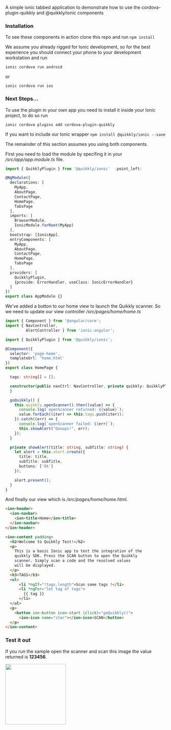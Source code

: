 A simple ionic tabbed application to demonstrate how to use the cordova-plugin-quikkly and @quikkly/ionic components

### Installation ###

To see these components in action clone this repo and run
```npm install```

We assume you already rigged for Ionic development, so for the best experience you should connect your phone to your development workstation and run

```ionic cordova run android```

or

```ionic cordova run ios```

### Next Steps... ###
To use the plugin in your own app you need to install it inside your Ionic project, to do so run

```ionic cordova plugins add cordova-plugin-quikkly```

If you want to include our Ionic wrapper
```npm install @quikkly/ionic --save```

The remainder of this section assumes you using both components.

First you need to load the module by specifing it in your */src/app/app.module.ts* file.


```typescript
import { QuikklyPlugin } from '@quikkly/ionic'  :point_left:

@NgModule({
  declarations: [
    MyApp,
    AboutPage,
    ContactPage,
    HomePage,
    TabsPage
  ],
  imports: [
    BrowserModule,
    IonicModule.forRoot(MyApp)
  ],
  bootstrap: [IonicApp],
  entryComponents: [
    MyApp,
    AboutPage,
    ContactPage,
    HomePage,
    TabsPage
  ],
  providers: [
    QuikklyPlugin,
    {provide: ErrorHandler, useClass: IonicErrorHandler}
  ]
})
export class AppModule {}
```
We've added a button to our home view to launch the Quikkly scanner. So we need to update our view controller */src/pages/home/home.ts*
```typescript
import { Component } from '@angular/core';
import { NavController,
         AlertController } from 'ionic-angular';

import { QuikklyPlugin } from '@quikkly/ionic';

@Component({
  selector: 'page-home',
  templateUrl: 'home.html'
})
export class HomePage {

  tags: string[] = [];

  constructor(public navCtrl: NavController, private quikkly: QuikklyPlugin, private alert: AlertController) {
  }

  goQuikkly() {
    this.quikkly.openScanner().then((value) => {
      console.log(`openScanner returned: ${value}`);
      value.forEach((iter) => this.tags.push(iter));
    }).catch((err) => {
      console.log(`openScanner failed: ${err}`);
      this.showAlert("Oooops!", err);
    });
  }

  private showAlert(title: string, subTitle: string) {
    let alert = this.alert.create({
      title: title,
      subTitle: subTitle,
      buttons: ['Ok']
    });

    alert.present();
  }
}
```

And finally our view which is */src/pages/home/home.html*.
```html
<ion-header>
  <ion-navbar>
    <ion-title>Home</ion-title>
  </ion-navbar>
</ion-header>

<ion-content padding>
  <h2>Welcome to Quikkly Test!</h2>
  <p>
    This is a basic Ionic app to test the integration of the 
    quikkly SDK. Press the SCAN button to open the Quikkly 
    scanner. Simply scan a code and the resolved values
    will be displayed.
  </p>
  <h3>TAGS</h3>
  <ul>
      <li *ngIf="!tags.length">Scan some tags !</li>
      <li *ngFor="let tag of tags">
        {{ tag }}
      </li>
  </ul>
  <p>
    <button ion-button icon-start (click)="goQuikkly()">
      <ion-icon name="star"></ion-icon>SCAN</button>
  </p>
</ion-content>
```

### Test it out ###

If you run the sample open the scanner and scan this image the value returned is **123456**.

<img src="123456.svg"  width="190">